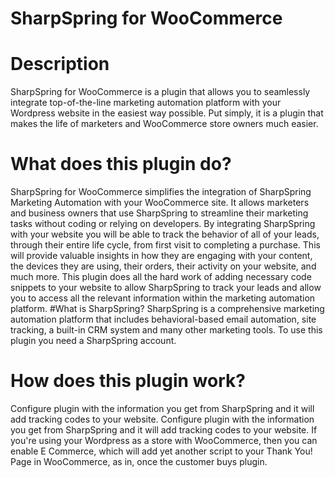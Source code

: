 # SharpSpring for WooCommerce
# Description
SharpSpring for WooCommerce is a plugin that allows you to seamlessly integrate top-of-the-line marketing automation platform with your Wordpress website in the easiest way possible. Put simply, it is a plugin that makes the life of marketers and WooCommerce store owners much easier. 
# What does this plugin do?
SharpSpring for WooCommerce simplifies the integration of SharpSpring Marketing Automation with your WooCommerce site. It allows marketers and business owners that use SharpSpring to streamline their marketing tasks without coding or relying on developers. 
By integrating SharpSpring with your website you will be able to track the behavior of all of your leads, through their entire life cycle, from first visit to completing a purchase. This will provide valuable insights in how they are engaging with your content, the devices they are using, their orders, their activity on your website, and much more.
This plugin does all the hard work of adding necessary code snippets to your website to allow SharpSpring to track your leads and allow you to access all the relevant information within the marketing automation platform.
#What is SharpSpring?
SharpSpring is a comprehensive marketing automation platform that includes behavioral-based email automation, site tracking, a built-in CRM system and many other marketing tools. To use this plugin you need a SharpSpring account.  
# How does this plugin work?
Configure plugin with the information you get from SharpSpring and it will add tracking codes to your website. Configure plugin with the information you get from SharpSpring and it will add tracking codes to your website. If you're using your Wordpress as a store with WooCommerce, then you can enable E Commerce, which will add yet another script to your Thank You! Page in WooCommerce, as in, once the customer buys plugin.
